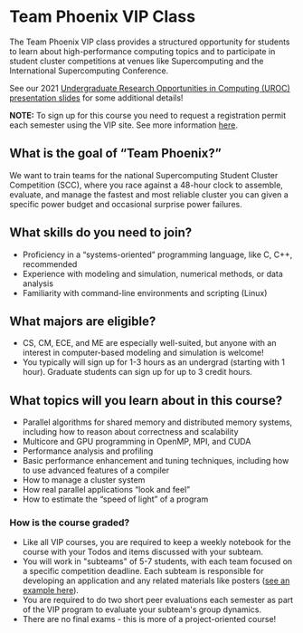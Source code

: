 # Team Phoenix VIP Class

The Team Phoenix VIP class provides a structured opportunity for students to learn about high-performance computing topics and to participate in student cluster competitions at venues like Supercomputing and the International Supercomputing Conference.

See our 2021 [Undergraduate Research Opportunities in Computing (UROC) presentation slides](files/2021/Team_Phoenix_VIP_UROC_Spring_2021.pdf) for some additional details!

**NOTE:** To sign up for this course you need to request a registration permit each semester using the VIP site. See more information [here](https://vip.gatech.edu/apply-undergraduate-students).  

## What is the goal of “Team Phoenix?”
We want to train teams for the national Supercomputing Student Cluster Competition (SCC), where you race against a 48-hour clock to assemble, evaluate, and manage the fastest and most reliable cluster you can given a specific power budget and occasional surprise power failures.

## What skills do you need to join?
* Proficiency in a “systems-oriented” programming language, like C, C++, recommended
* Experience with modeling and simulation, numerical methods, or data analysis
* Familiarity with command-line environments and scripting (Linux)

## What majors are eligible? 
* CS, CM, ECE, and ME are especially well-suited, but anyone with an interest in computer-based modeling and simulation is welcome!
* You typically will sign up for 1-3 hours as an undergrad (starting with 1 hour). Graduate students can sign up for up to 3 credit hours.

## What topics will you learn about in this course?
* Parallel algorithms for shared memory and distributed memory systems, including how to reason about correctness and scalability
* Multicore and GPU programming in OpenMP, MPI, and CUDA
* Performance analysis and profiling
* Basic performance enhancement and tuning techniques, including how to use advanced features of a compiler
* How to manage a cluster system
* How real parallel applications “look and feel”
* How to estimate the “speed of light” of a program

### How is the course graded?
* Like all VIP courses, you are required to keep a weekly notebook for the course with your Todos and items discussed with your subteam. 
* You will work in "subteams" of 5-7 students, with each team focused on a specific competition deadline. Each subteam is responsible for developing an application and any related materials like posters ([see an example here](files/2020/gt_vscc_supercomputing20_poster.pdf)).
* You are required to do two short peer evaluations each semester as part of the VIP program to evaluate your subteam's group dynamics.
* There are no final exams - this is more of a project-oriented course!
